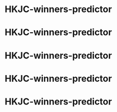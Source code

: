 # HKJC-winners-predictor
# HKJC-winners-predictor
# HKJC-winners-predictor
# HKJC-winners-predictor
# HKJC-winners-predictor
